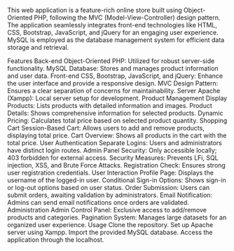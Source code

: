 This web application is a feature-rich online store built using Object-Oriented PHP, following the MVC (Model-View-Controller) design pattern. The application seamlessly integrates front-end technologies like HTML, CSS, Bootstrap, JavaScript, and jQuery for an engaging user experience. MySQL is employed as the database management system for efficient data storage and retrieval.

Features
Back-end
Object-Oriented PHP: Utilized for robust server-side functionality.
MySQL Database: Stores and manages product information and user data.
Front-end
CSS, Bootstrap, JavaScript, and jQuery: Enhance the user interface and provide a responsive design.
MVC Design Pattern: Ensures a clear separation of concerns for maintainability.
Server
Apache (Xampp): Local server setup for development.
Product Management
Display Products: Lists products with detailed information and images.
Product Details: Shows comprehensive information for selected products.
Dynamic Pricing: Calculates total price based on selected product quantity.
Shopping Cart
Session-Based Cart: Allows users to add and remove products, displaying total price.
Cart Overview: Shows all products in the cart with the total price.
User Authentication
Separate Logins: Users and administrators have distinct login routes.
Admin Panel Security: Only accessible locally; 403 forbidden for external access.
Security Measures: Prevents LFi, SQL injection, XSS, and Brute Force Attacks.
Registration Check: Ensures strong user registration credentials.
User Interaction
Profile Page: Displays the username of the logged-in user.
Conditional Sign-in Options: Shows sign-in or log-out options based on user status.
Order Submission: Users can submit orders, awaiting validation by administrators.
Email Notification: Admins can send email notifications once orders are validated.
Administration
Admin Control Panel: Exclusive access to add/remove products and categories.
Pagination System: Manages large datasets for an organized user experience.
Usage
Clone the repository.
Set up Apache server using Xampp.
Import the provided MySQL database.
Access the application through the localhost.
